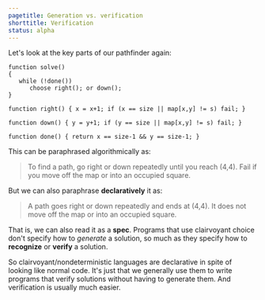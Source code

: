 ```yaml
---
pagetitle: Generation vs. verification
shorttitle: Verification
status: alpha
---
```

Let's look at the key parts of our pathfinder again:
```ndscript
function solve()
{
   while (!done())
      choose right(); or down();
}

function right() { x = x+1; if (x == size || map[x,y] != s) fail; }

function down() { y = y+1; if (y == size || map[x,y] != s) fail; }

function done() { return x == size-1 && y == size-1; }
```
This can be paraphrased algorithmically as:

> To find a path, go right or down repeatedly until you reach (4,4).  Fail if you move off the map or into an occupied square.

But we can also paraphrase **declaratively** it as:

> A path goes right or down repeatedly and ends at (4,4).  It does not move off the map or into an occupied square.

That is, we can also read it as a **spec**.  Programs that use clairvoyant choice don't specify how to *generate* a solution, so much as they specify how to **recognize** or **verify** a solution.

So clairvoyant/nondeterministic languages are declarative in spite of looking like normal code.  It's just that we generally use them to write programs that verify solutions without having to generate them.  And verification is usually much easier.